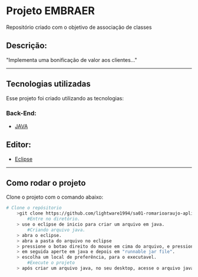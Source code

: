 # Projeto EMBRAER

Repositório criado com o objetivo de associação de classes

## Descrição:

"Implementa uma bonificação de valor aos clientes..."

---
## Tecnologias utilizadas

Esse projeto foi criado utilizando as tecnologias:

### Back-End:
- [JAVA](https://jdk.java.net)

## Editor:
- [Eclipse](https://www.eclipse.org/downloads/)
---
## Como rodar o projeto
Clone o projeto com o comando abaixo:

```bash
# Clone o repósitorio
	>git clone https://github.com/lightware1994/sa01-romarioaraujo-aplicacao4.git
		#Entre no diretório.
	> use o eclipse de inicio para criar um arquivo em java. 
		#Criando arquivo java.
	> abra o eclipse.
	> abra a pasta do arquivo no eclipse
	> pressione o botao direito do mouse em cima do arquivo, e pressione em export.
	> em seguida aperte em java e depois em "runnable jar file".
	> escolha um local de preferência, para o executavel.
		#Execute o projeto
	> após criar um arquivo java, no seu desktop, acesse o arquivo java. 
```	